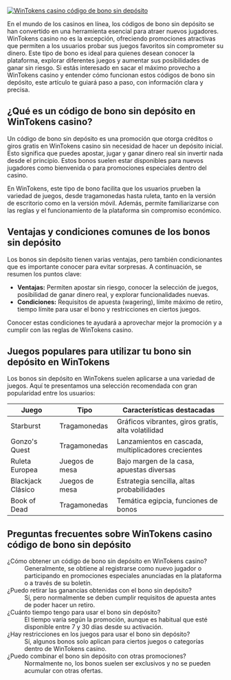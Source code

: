[![WinTokens casino código de bono sin depósito](https://123-caf.pages.dev/gitsignup.png)](https://vrmoo.ru/Bt82HjjY)

<p>En el mundo de los casinos en línea, los códigos de bono sin depósito se han convertido en una herramienta esencial para atraer nuevos jugadores. WinTokens casino no es la excepción, ofreciendo promociones atractivas que permiten a los usuarios probar sus juegos favoritos sin comprometer su dinero. Este tipo de bono es ideal para quienes desean conocer la plataforma, explorar diferentes juegos y aumentar sus posibilidades de ganar sin riesgo. Si estás interesado en sacar el máximo provecho a WinTokens casino y entender cómo funcionan estos códigos de bono sin depósito, este artículo te guiará paso a paso, con información clara y precisa.</p>  <h2>¿Qué es un código de bono sin depósito en WinTokens casino?</h2> <p>Un código de bono sin depósito es una promoción que otorga créditos o giros gratis en WinTokens casino sin necesidad de hacer un depósito inicial. Esto significa que puedes apostar, jugar y ganar dinero real sin invertir nada desde el principio. Estos bonos suelen estar disponibles para nuevos jugadores como bienvenida o para promociones especiales dentro del casino.</p> <p>En WinTokens, este tipo de bono facilita que los usuarios prueben la variedad de juegos, desde tragamonedas hasta ruleta, tanto en la versión de escritorio como en la versión móvil. Además, permite familiarizarse con las reglas y el funcionamiento de la plataforma sin compromiso económico.</p>  <h2>Ventajas y condiciones comunes de los bonos sin depósito</h2> <p>Los bonos sin depósito tienen varias ventajas, pero también condicionantes que es importante conocer para evitar sorpresas. A continuación, se resumen los puntos clave:</p> <ul>   <li><strong>Ventajas:</strong> Permiten apostar sin riesgo, conocer la selección de juegos, posibilidad de ganar dinero real, y explorar funcionalidades nuevas.</li>   <li><strong>Condiciones:</strong> Requisitos de apuesta (wagering), límite máximo de retiro, tiempo límite para usar el bono y restricciones en ciertos juegos.</li> </ul> <p>Conocer estas condiciones te ayudará a aprovechar mejor la promoción y a cumplir con las reglas de WinTokens casino.</p>  <h2>Juegos populares para utilizar tu bono sin depósito en WinTokens</h2> <p>Los bonos sin depósito en WinTokens suelen aplicarse a una variedad de juegos. Aquí te presentamos una selección recomendada con gran popularidad entre los usuarios:</p>  <table>   <thead>     <tr>       <th>Juego</th>       <th>Tipo</th>       <th>Características destacadas</th>     </tr>   </thead>   <tbody>     <tr>       <td>Starburst</td>       <td>Tragamonedas</td>       <td>Gráficos vibrantes, giros gratis, alta volatilidad</td>     </tr>     <tr>       <td>Gonzo's Quest</td>       <td>Tragamonedas</td>       <td>Lanzamientos en cascada, multiplicadores crecientes</td>     </tr>     <tr>       <td>Ruleta Europea</td>       <td>Juegos de mesa</td>       <td>Bajo margen de la casa, apuestas diversas</td>     </tr>     <tr>       <td>Blackjack Clásico</td>       <td>Juegos de mesa</td>       <td>Estrategia sencilla, altas probabilidades</td>     </tr>     <tr>       <td>Book of Dead</td>       <td>Tragamonedas</td>       <td>Temática egipcia, funciones de bonos</td>     </tr>   </tbody> </table>  <h2>Preguntas frecuentes sobre WinTokens casino código de bono sin depósito</h2> <dl>   <dt>¿Cómo obtener un código de bono sin depósito en WinTokens casino?</dt>   <dd>Generalmente, se obtiene al registrarse como nuevo jugador o participando en promociones especiales anunciadas en la plataforma o a través de su boletín.</dd>    <dt>¿Puedo retirar las ganancias obtenidas con el bono sin depósito?</dt>   <dd>Sí, pero normalmente se deben cumplir requisitos de apuesta antes de poder hacer un retiro.</dd>    <dt>¿Cuánto tiempo tengo para usar el bono sin depósito?</dt>   <dd>El tiempo varía según la promoción, aunque es habitual que esté disponible entre 7 y 30 días desde su activación.</dd>    <dt>¿Hay restricciones en los juegos para usar el bono sin depósito?</dt>   <dd>Sí, algunos bonos solo aplican para ciertos juegos o categorías dentro de WinTokens casino.</dd>    <dt>¿Puedo combinar el bono sin depósito con otras promociones?</dt>   <dd>Normalmente no, los bonos suelen ser exclusivos y no se pueden acumular con otras ofertas.</dd> </dl>